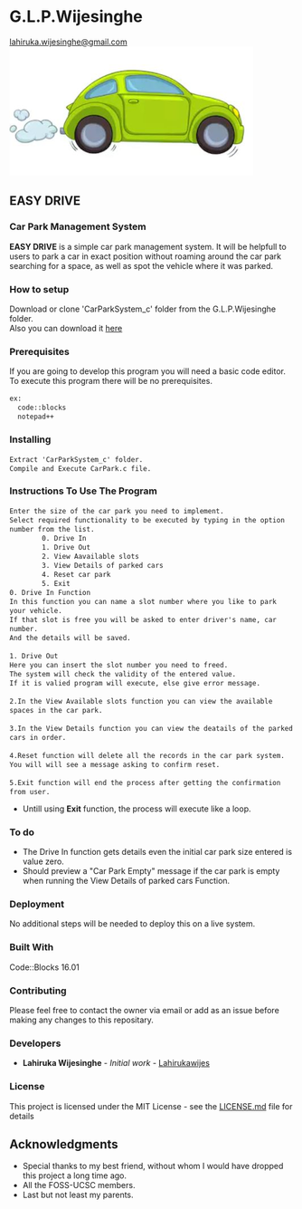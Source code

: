 # G.L.P.Wijesinghe
lahiruka.wijesinghe@gmail.com <br/>
![car](https://github.com/FOSSCODY-1/G.L.P.Wijesinghe/blob/master/img/car.jpg)   

## EASY DRIVE

### Car Park Management System
**EASY DRIVE** is a simple car park management system. It will be helpfull to users to park a car in exact position without roaming around the car park searching for a space, as well as spot the vehicle where it was parked.

### How to setup
Download or clone 'CarParkSystem_c' folder from the G.L.P.Wijesinghe folder.
<br/>Also you can download it [here](https://github.com/FOSSCODY-1/G.L.P.Wijesinghe.git)

### Prerequisites
If you are going to develop this program you will need a basic code editor. To execute this program there will be no prerequisites.
```
ex:
  code::blocks
  notepad++
```

### Installing
```
Extract 'CarParkSystem_c' folder.
Compile and Execute CarPark.c file.
``` 
  
### Instructions To Use The Program
```
Enter the size of the car park you need to implement.
Select required functionality to be executed by typing in the option number from the list.
        0. Drive In
        1. Drive Out
        2. View Aavailable slots
        3. View Details of parked cars
        4. Reset car park
        5. Exit
0. Drive In Function
In this function you can name a slot number where you like to park your vehicle.
If that slot is free you will be asked to enter driver's name, car number.
And the details will be saved.

1. Drive Out
Here you can insert the slot number you need to freed.
The system will check the validity of the entered value.
If it is valied program will execute, else give error message.

2.In the View Available slots function you can view the available spaces in the car park.

3.In the View Details function you can view the deatails of the parked cars in order.

4.Reset function will delete all the records in the car park system.
You will will see a message asking to confirm reset.

5.Exit function will end the process after getting the confirmation from user.
```
* Untill using **Exit** function, the process will execute like a loop.


### To do
* The Drive In function gets details even the initial car park size entered is value zero.
* Should preview a "Car Park Empty" message if the car park is empty when running the View Details of parked cars Function.

### Deployment
No additional steps will be needed to deploy this on a live system.

### Built With
Code::Blocks 16.01

### Contributing
Please feel free to contact the owner via email or add as an issue before making any changes to this repositary.

### Developers
* **Lahiruka Wijesinghe** - *Initial work* - [Lahirukawijes](https://github.com/lahirukawijes)

### License
This project is licensed under the MIT License - see the [LICENSE.md](LICENSE.md) file for details

## Acknowledgments
* Special thanks to my best friend, without whom I would have dropped this project a long time ago.
* All the FOSS-UCSC members.
* Last but not least my parents.
